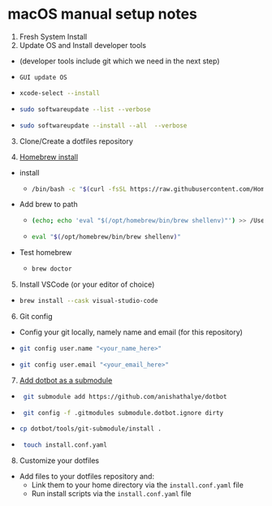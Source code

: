 # macOS manual setup notes

1. Fresh System Install
2. Update OS and Install developer tools

-   (developer tools include git which we need in the next step)
-   `GUI update OS`

-   ```zsh
    xcode-select --install
    ```
-   ```zsh
    sudo softwareupdate --list --verbose
    ```
-   ```zsh
    sudo softwareupdate --install --all  --verbose
    ```

3. Clone/Create a dotfiles repository

4. [Homebrew install](https://brew.sh)

-   install

    -   ```zsh
        /bin/bash -c "$(curl -fsSL https://raw.githubusercontent.com/Homebrew/install/HEAD/install.sh)"
        ```

-   Add brew to path
    -   ```zsh
        (echo; echo 'eval "$(/opt/homebrew/bin/brew shellenv)"') >> /Users/korantom/.zprofile
        ```
    -   ```zsh
        eval "$(/opt/homebrew/bin/brew shellenv)"
        ```
-   Test homebrew
    -   ```zsh
        brew doctor
        ```

5. Install VSCode (or your editor of choice)

-   ```zsh
    brew install --cask visual-studio-code
    ```

6. Git config

-   Config your git locally, namely name and email (for this repository)
-   ```zsh
    git config user.name "<your_name_here>"
    ```
-   ```zsh
    git config user.email "<your_email_here>"
    ```

7. [Add dotbot as a submodule](https://github.com/anishathalye/dotbot#integrate-with-existing-dotfiles)

-   ```zsh
     git submodule add https://github.com/anishathalye/dotbot
    ```
-   ```zsh
     git config -f .gitmodules submodule.dotbot.ignore dirty
    ```
-   ```zsh
    cp dotbot/tools/git-submodule/install .
    ```
-   ```zsh
     touch install.conf.yaml
    ```

8. Customize your dotfiles

-   Add files to your dotfiles repository and:
    -   Link them to your home directory via the `install.conf.yaml` file
    -   Run install scripts via the `install.conf.yaml` file
